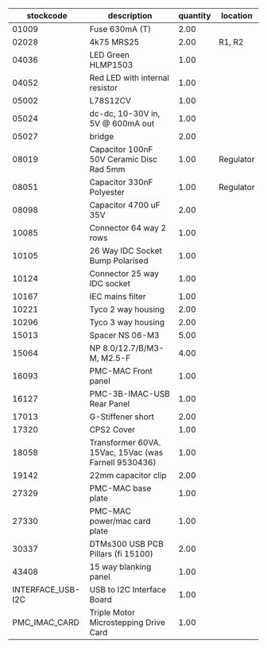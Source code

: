 |stockcode|description|quantity|location|
|---------|-----------|--------|--------|
|01009|Fuse 630mA (T)|2.00||
|02028|4k75 MRS25|2.00|R1, R2|
|04036|LED Green HLMP1503|1.00||
|04052|Red LED with internal resistor|1.00||
|05002|L78S12CV|1.00||
|05024|dc-dc, 10-30V in,  5V @ 600mA out|1.00||
|05027|bridge|2.00||
|08019|Capacitor 100nF 50V Ceramic Disc Rad 5mm|1.00|Regulator|
|08051|Capacitor 330nF Polyester|1.00|Regulator|
|08098|Capacitor 4700 uF 35V|2.00||
|10085|Connector  64 way 2 rows|1.00||
|10105|26 Way IDC Socket Bump Polarised|1.00||
|10124|Connector 25 way IDC socket|1.00||
|10167|IEC mains filter|1.00||
|10221|Tyco 2 way housing|2.00||
|10296|Tyco 3 way housing|2.00||
|15013|Spacer NS 06-M3|5.00||
|15064|NP 8.0/12.7/B/M3-M, M2.5-F|4.00||
|16093|PMC-MAC Front panel|1.00||
|16127|PMC-3B-IMAC-USB Rear Panel|1.00||
|17013|G-Stiffener short|2.00||
|17320|CPS2 Cover|1.00||
|18058|Transformer 60VA. 15Vac, 15Vac (was Farnell 9530436)|1.00||
|19142|22mm capacitor clip|2.00||
|27329|PMC-MAC base plate|1.00||
|27330|PMC-MAC power/mac card plate|1.00||
|30337|DTMs300 USB PCB Pillars (fi 15100)|2.00||
|43408|15 way blanking panel|1.00||
|INTERFACE_USB-I2C|USB to I2C Interface Board|1.00||
|PMC_IMAC_CARD|Triple Motor Microstepping Drive Card|1.00||
